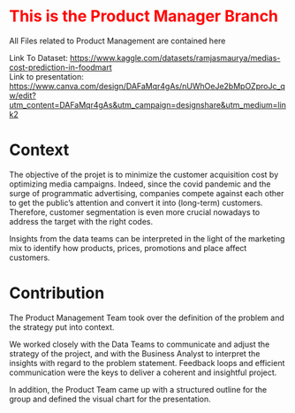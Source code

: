 # <font color=#FF0000>This is the Product Manager Branch</font>
 All Files related to Product Management are contained here

Link To Dataset: https://www.kaggle.com/datasets/ramjasmaurya/medias-cost-prediction-in-foodmart
<br>
Link to presentation: https://www.canva.com/design/DAFaMqr4gAs/nUWhOeJe2bMpOZproJc_qw/edit?utm_content=DAFaMqr4gAs&utm_campaign=designshare&utm_medium=link2

# Context

The objective of the projet is to minimize the customer acquisition cost by optimizing media campaigns. Indeed, since the covid pandemic and the surge of programmatic advertising, companies compete against each other to get the public’s attention and convert it into (long-term) customers. Therefore, customer segmentation is even more crucial nowadays to address the target with the right codes. 

Insights from the data teams can be interpreted in the light of the marketing mix to identify how products, prices, promotions and place affect customers.  

# Contribution

The Product Management Team took over the definition of the problem and the strategy put into context. 

We worked closely with the Data Teams to communicate and adjust the strategy of the project, and with the Business Analyst to interpret the insights with regard to the problem statement. Feedback loops and efficient communication were the keys to deliver a coherent and insightful project.

In addition, the Product Team came up with a structured outline for the group and defined the visual chart for the presentation.


